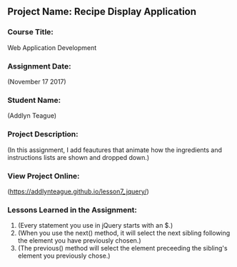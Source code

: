 ## Project Name:  Recipe Display Application

### Course Title:
Web Application Development

### Assignment Date:  
(November 17 2017)

### Student Name:  
(Addlyn Teague)

### Project Description:
(In this assignment, I add feautures that animate how the ingredients and instructions lists are shown and dropped down.)

### View Project Online:
(https://addlynteague.github.io/lesson7_jquery/)

### Lessons Learned in the Assignment:
1. (Every statement you use in jQuery starts with an $.)
2. (When you use the next() method, it will select the next sibling following the element you have previously chosen.)
3. (The previous() method will select the element preceeding the sibling's element you previously chose.)

